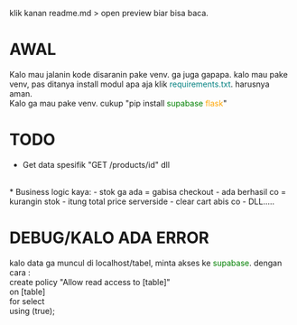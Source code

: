 klik kanan readme.md > open preview biar bisa baca.

# AWAL
Kalo mau jalanin kode disaranin pake venv. ga juga gapapa.
kalo mau pake venv, pas ditanya install modul apa aja klik <span style="color:teal">requirements.txt</span>. harusnya aman.
<br>
Kalo ga mau pake venv. cukup "pip install <span style="color:green">supabase</span> <span style="color:orange">flask</span>"

# TODO
* Get data spesifik "GET /products/id" dll
<br>
* Business logic kaya:
  - stok ga ada = gabisa checkout
  - ada berhasil co = kurangin stok
  - itung total price serverside
  - clear cart abis co
  - DLL.....



# DEBUG/KALO ADA ERROR
kalo data ga muncul di localhost/tabel, minta akses ke <span style="color:green">supabase</span>. dengan cara :
<br>
create policy "Allow read access to [table]"
<br>
on [table]
<br>
for select
<br>
using (true);
